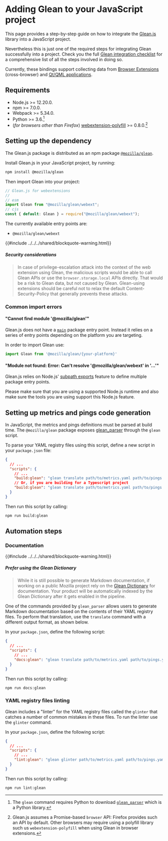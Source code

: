 # Adding Glean to your JavaScript project

This page provides a step-by-step guide on how to integrate the [Glean.js](https://github.com/mozilla/glean.js/) library into a JavaScript project.

Nevertheless this is just one of the required steps for integrating Glean successfully into a project. Check you the full [Glean integration checklist](./index.md) for a comprehensive list of all the steps involved in doing so.

Currently, these bindings support collecting data from [Browser Extensions](https://developer.mozilla.org/en-US/docs/Mozilla/Add-ons/WebExtensions) (cross-browser) and [Qt/QML applications](https://doc.qt.io/qt-5/qtqml-index.html).

## Requirements

* Node.js >= 12.20.0.
* npm >= 7.0.0.
* Webpack >= 5.34.0.
* Python >= 3.6.[^1]
* (_for browsers other than Firefox_) [webextension-polyfill](https://github.com/mozilla/webextension-polyfill) >= 0.8.0.[^2]

[^1]: The `glean` command requires Python to download [`glean_parser`](https://mozilla.github.io/glean_parser/) which is a Python library.

[^2]: Glean.js assumes a Promise-based `browser` API: Firefox provides such an API by default. Other browsers may require using a polyfill library such us `webextension-polyfill` when using Glean in browser extensions.

## Setting up the dependency

The Glean.js package is distributed as an npm package [`@mozilla/glean`](https://www.npmjs.com/package/@mozilla/glean).

Install Glean.js in your JavaScript project, by running:

```bash
npm install @mozilla/glean
```

Then import Glean into your project:

```js
// Glean.js for webextensions
//
// esm
import Glean from "@mozilla/glean/webext";
// cjs
const { default: Glean } = require("@mozilla/glean/webext");
```

The currently available entry points are:

* `@mozilla/glean/webext`

{{#include ../../../shared/blockquote-warning.html}}

##### Security considerations

> In case of privilege-escalation attack into the context of the web extension using Glean, the malicious scripts would be able to call Glean APIs or use the `browser.storage.local` APIs directly.
> That would be a risk to Glean data, but not caused by Glean. Glean-using extensions should be careful not to relax the default Content-Security-Policy that generally prevents these attacks.

### Common import errors

#### "Cannot find module '@mozilla/glean'"

Glean.js does not have a [`main`](https://nodejs.org/api/packages.html#packages_main_entry_point_export) package entry point.
Instead it relies on a series of entry points depending on the platform you are targeting.
 
In order to import Glean use:

```js
import Glean from '@mozilla/glean/{your-platform}'
```
 
#### "Module not found: Error: Can't resolve '@mozilla/glean/webext' in '...'"
 
Glean.js relies on Node.js' [subpath exports](https://nodejs.org/api/packages.html#packages_subpath_exports)
feature to define multiple package entry points.
 
Please make sure that you are using a supported Node.js runtime and also make sure the tools you are using support this Node.js feature.

## Setting up metrics and pings code generation

In JavaScript, the metrics and pings definitions must be parsed at build time.
The `@mozilla/glean` package exposes [glean_parser](https://github.com/mozilla/glean_parser) through the `glean` script.

To parse your YAML registry files using this script, define a new script in your `package.json` file:

```json
{
  // ...
  "scripts": {
    // ...
    "build:glean": "glean translate path/to/metrics.yaml path/to/pings.yaml -f javascript -o path/to/generated",
    // Or, if you are building for a Typescript project
    "build:glean": "glean translate path/to/metrics.yaml path/to/pings.yaml -f typescript -o path/to/generated"
  }
}
```

Then run this script by calling:

```bash
npm run build:glean
```

## Automation steps

### Documentation

{{#include ../../../shared/blockquote-warning.html}}

##### Prefer using the Glean Dictionary

> While it is still possible to generate Markdown documentation, if working on a public Mozilla project rely on the [Glean Dictionary] for documentation.
> Your product will be automatically indexed by the Glean Dictionary after it gets enabled in the pipeline.

One of the commands provided by `glean_parser` allows users to generate Markdown documentation based on the contents of their YAML registry files.
To perform that translation, use the `translate` command with a different output format, as shown below.

In your `package.json`, define the following script:

```json
{
  // ...
  "scripts": {
    // ...
    "docs:glean": "glean translate path/to/metrics.yaml path/to/pings.yaml -f markdown -o path/to/docs",
  }
}
```

Then run this script by calling:

```bash
npm run docs:glean
```

### YAML registry files linting

Glean includes a "linter" for the YAML registry files called the `glinter` that catches a number of common mistakes in these files.
To run the linter use the `glinter` command.

In your `package.json`, define the following script:

```json
{
  // ...
  "scripts": {
    // ...
    "lint:glean": "glean glinter path/to/metrics.yaml path/to/pings.yaml",
  }
}
```

Then run this script by calling:

```bash
npm run lint:glean
```

[Glean Dictionary]: https://dictionary.telemetry.mozilla.org
